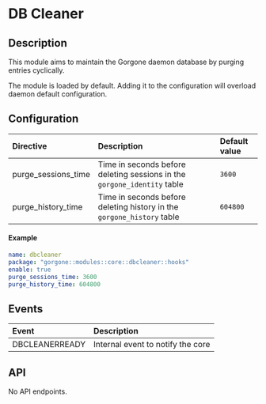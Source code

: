 # DB Cleaner

## Description

This module aims to maintain the Gorgone daemon database by purging entries cyclically.

The module is loaded by default. Adding it to the configuration will overload daemon default configuration.

## Configuration

| Directive           | Description                                                              | Default value |
| :------------------ | :----------------------------------------------------------------------- | :------------ |
| purge_sessions_time | Time in seconds before deleting sessions in the `gorgone_identity` table | `3600`        |
| purge_history_time  | Time in seconds before deleting history in the `gorgone_history` table   | `604800`      |

#### Example

```yaml
name: dbcleaner
package: "gorgone::modules::core::dbcleaner::hooks"
enable: true
purge_sessions_time: 3600
purge_history_time: 604800
```

## Events

| Event          | Description                       |
| :------------- | :-------------------------------- |
| DBCLEANERREADY | Internal event to notify the core |

## API

No API endpoints.
